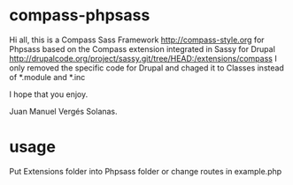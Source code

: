 compass-phpsass
===============

Hi all,
this is a Compass Sass Framework http://compass-style.org for Phpsass based on the Compass extension integrated in Sassy for Drupal http://drupalcode.org/project/sassy.git/tree/HEAD:/extensions/compass
I only removed the specific code for Drupal and chaged it to Classes instead of *.module and *.inc

I hope that you enjoy.

Juan Manuel Vergés Solanas.

usage
=====

Put Extensions folder into Phpsass folder or change routes in example.php
